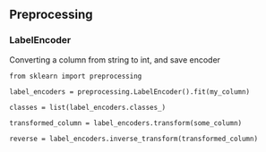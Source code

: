 ## Preprocessing

### LabelEncoder

Converting a column from string to int, and save encoder

```
from sklearn import preprocessing

label_encoders = preprocessing.LabelEncoder().fit(my_column)

classes = list(label_encoders.classes_)

transformed_column = label_encoders.transform(some_column)

reverse = label_encoders.inverse_transform(transformed_column)
```